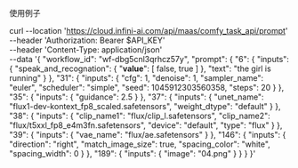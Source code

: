 使用例子

curl --location 'https://cloud.infini-ai.com/api/maas/comfy_task_api/prompt' \
--header 'Authorization: Bearer $API_KEY' \
--header 'Content-Type: application/json' \
--data '{
  "workflow_id": "wf-dbg5cnl3qrhcz57y",
  "prompt": {
    "6": {
      "inputs": {
        "speak_and_recognation": {
          "__value__": [
            false,
            true
          ]
        },
        "text": "the girl is running"
      }
    },
    "31": {
      "inputs": {
        "cfg": 1,
        "denoise": 1,
        "sampler_name": "euler",
        "scheduler": "simple",
        "seed": 1045912303560358,
        "steps": 20
      }
    },
    "35": {
      "inputs": {
        "guidance": 2.5
      }
    },
    "37": {
      "inputs": {
        "unet_name": "flux1-dev-kontext_fp8_scaled.safetensors",
        "weight_dtype": "default"
      }
    },
    "38": {
      "inputs": {
        "clip_name1": "flux/clip_l.safetensors",
        "clip_name2": "flux/t5xxl_fp8_e4m3fn.safetensors",
        "device": "default",
        "type": "flux"
      }
    },
    "39": {
      "inputs": {
        "vae_name": "flux/ae.safetensors"
      }
    },
    "146": {
      "inputs": {
        "direction": "right",
        "match_image_size": true,
        "spacing_color": "white",
        "spacing_width": 0
      }
    },
    "189": {
      "inputs": {
        "image": "04.png"
      }
    }
  }
}'